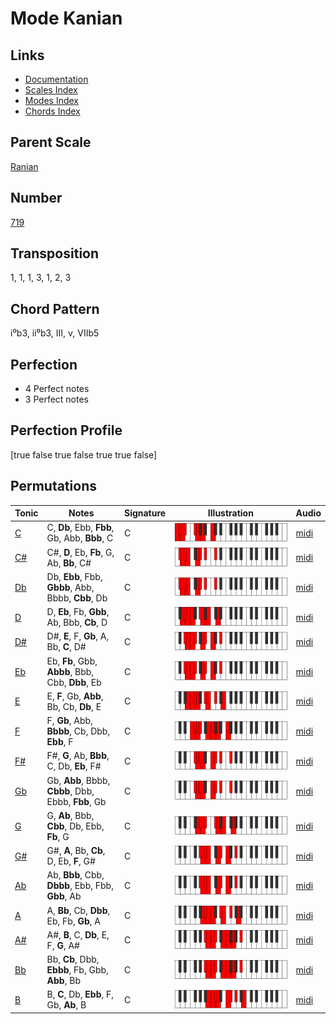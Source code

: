 # Mode Kanian

## Links

- [Documentation](README.md)
- [Scales Index](Scales.md)
- [Modes Index](Modes.md)
- [Chords Index](Chords.md)

## Parent Scale

[Ranian](ScaleRanian.md)

## Number

[719](https://ianring.com/musictheory/scales/719)

## Transposition

1, 1, 1, 3, 1, 2, 3

## Chord Pattern

i⁰b3, ii⁰b3, III, v, VIIb5

## Perfection

- 4 Perfect notes
- 3 Perfect notes

## Perfection Profile

[true false true false true true false]

## Permutations

| Tonic | Notes | Signature | Illustration | Audio |
|-------|-------|-----------|--------------|-------|
| [C](ModeCNaturalKanian.md) | C, **Db**, Ebb, **Fbb**, Gb, Abb, **Bbb**, C | C | ![CNaturalKanian](ModeCNaturalKanian.png) | [midi](https://github.com/edipermadi/music/blob/main/docs/ModeCNaturalKanian.mid?raw=true) |
| [C#](ModeCSharpKanian.md) | C#, **D**, Eb, **Fb**, G, Ab, **Bb**, C# | C | ![CSharpKanian](ModeCSharpKanian.png) | [midi](https://github.com/edipermadi/music/blob/main/docs/ModeCSharpKanian.mid?raw=true) |
| [Db](ModeDFlatKanian.md) | Db, **Ebb**, Fbb, **Gbbb**, Abb, Bbbb, **Cbb**, Db | C | ![DFlatKanian](ModeDFlatKanian.png) | [midi](https://github.com/edipermadi/music/blob/main/docs/ModeDFlatKanian.mid?raw=true) |
| [D](ModeDNaturalKanian.md) | D, **Eb**, Fb, **Gbb**, Ab, Bbb, **Cb**, D | C | ![DNaturalKanian](ModeDNaturalKanian.png) | [midi](https://github.com/edipermadi/music/blob/main/docs/ModeDNaturalKanian.mid?raw=true) |
| [D#](ModeDSharpKanian.md) | D#, **E**, F, **Gb**, A, Bb, **C**, D# | C | ![DSharpKanian](ModeDSharpKanian.png) | [midi](https://github.com/edipermadi/music/blob/main/docs/ModeDSharpKanian.mid?raw=true) |
| [Eb](ModeEFlatKanian.md) | Eb, **Fb**, Gbb, **Abbb**, Bbb, Cbb, **Dbb**, Eb | C | ![EFlatKanian](ModeEFlatKanian.png) | [midi](https://github.com/edipermadi/music/blob/main/docs/ModeEFlatKanian.mid?raw=true) |
| [E](ModeENaturalKanian.md) | E, **F**, Gb, **Abb**, Bb, Cb, **Db**, E | C | ![ENaturalKanian](ModeENaturalKanian.png) | [midi](https://github.com/edipermadi/music/blob/main/docs/ModeENaturalKanian.mid?raw=true) |
| [F](ModeFNaturalKanian.md) | F, **Gb**, Abb, **Bbbb**, Cb, Dbb, **Ebb**, F | C | ![FNaturalKanian](ModeFNaturalKanian.png) | [midi](https://github.com/edipermadi/music/blob/main/docs/ModeFNaturalKanian.mid?raw=true) |
| [F#](ModeFSharpKanian.md) | F#, **G**, Ab, **Bbb**, C, Db, **Eb**, F# | C | ![FSharpKanian](ModeFSharpKanian.png) | [midi](https://github.com/edipermadi/music/blob/main/docs/ModeFSharpKanian.mid?raw=true) |
| [Gb](ModeGFlatKanian.md) | Gb, **Abb**, Bbbb, **Cbbb**, Dbb, Ebbb, **Fbb**, Gb | C | ![GFlatKanian](ModeGFlatKanian.png) | [midi](https://github.com/edipermadi/music/blob/main/docs/ModeGFlatKanian.mid?raw=true) |
| [G](ModeGNaturalKanian.md) | G, **Ab**, Bbb, **Cbb**, Db, Ebb, **Fb**, G | C | ![GNaturalKanian](ModeGNaturalKanian.png) | [midi](https://github.com/edipermadi/music/blob/main/docs/ModeGNaturalKanian.mid?raw=true) |
| [G#](ModeGSharpKanian.md) | G#, **A**, Bb, **Cb**, D, Eb, **F**, G# | C | ![GSharpKanian](ModeGSharpKanian.png) | [midi](https://github.com/edipermadi/music/blob/main/docs/ModeGSharpKanian.mid?raw=true) |
| [Ab](ModeAFlatKanian.md) | Ab, **Bbb**, Cbb, **Dbbb**, Ebb, Fbb, **Gbb**, Ab | C | ![AFlatKanian](ModeAFlatKanian.png) | [midi](https://github.com/edipermadi/music/blob/main/docs/ModeAFlatKanian.mid?raw=true) |
| [A](ModeANaturalKanian.md) | A, **Bb**, Cb, **Dbb**, Eb, Fb, **Gb**, A | C | ![ANaturalKanian](ModeANaturalKanian.png) | [midi](https://github.com/edipermadi/music/blob/main/docs/ModeANaturalKanian.mid?raw=true) |
| [A#](ModeASharpKanian.md) | A#, **B**, C, **Db**, E, F, **G**, A# | C | ![ASharpKanian](ModeASharpKanian.png) | [midi](https://github.com/edipermadi/music/blob/main/docs/ModeASharpKanian.mid?raw=true) |
| [Bb](ModeBFlatKanian.md) | Bb, **Cb**, Dbb, **Ebbb**, Fb, Gbb, **Abb**, Bb | C | ![BFlatKanian](ModeBFlatKanian.png) | [midi](https://github.com/edipermadi/music/blob/main/docs/ModeBFlatKanian.mid?raw=true) |
| [B](ModeBNaturalKanian.md) | B, **C**, Db, **Ebb**, F, Gb, **Ab**, B | C | ![BNaturalKanian](ModeBNaturalKanian.png) | [midi](https://github.com/edipermadi/music/blob/main/docs/ModeBNaturalKanian.mid?raw=true) |
